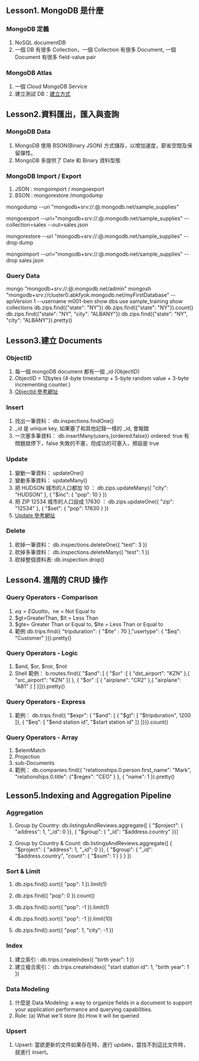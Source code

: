 ## Lesson1. MongoDB 是什麼

### MongoDB 定義

1.  NoSQL documentDB
2.  一個 DB 有很多 Collection，一個 Collection 有很多 Document, 一個 Document 有很多 field-value pair

### MongoDB Atlas

1. 一個 Cloud MongoDB Service
2. 建立測試 DB：<a href="https://learn.mongodb.com/learn/course/m001-mongob-basics/lesson-1-what-is-mongodb/practice?client=customer&page=1" target="_blank">建立方式</a>

## Lesson2.資料匯出，匯入與查詢

### MongoDB Data

1. MongoDB 使用 BSON(Binary JSON) 方式儲存，以增加速度，節省空間及保留彈性。
2. MongoDB 多提供了 Date 和 Binary 資料型態

### MongoDB Import / Export

1. JSON : mongoimport / mongoexport
2. BSON : mongorestore /mongodump

mongodump --uri "mongodb+srv://<your username>:<your password>@<your cluster>.mongodb.net/sample_supplies"

mongoexport --uri="mongodb+srv://<your username>:<your password>@<your cluster>.mongodb.net/sample_supplies" --collection=sales --out=sales.json

mongorestore --uri "mongodb+srv://<your username>:<your password>@<your cluster>.mongodb.net/sample_supplies" --drop dump

mongoimport --uri="mongodb+srv://<your username>:<your password>@<your cluster>.mongodb.net/sample_supplies" --drop sales.json

### Query Data

mongo "mongodb+srv://<username>:<password>@<cluster>.mongodb.net/admin"
mongosh "mongodb+srv://cluster0.abkfyok.mongodb.net/myFirstDatabase" --apiVersion 1 --username m001-ben
show dbs
use sample_training
show collections
db.zips.find({"state": "NY"})
db.zips.find({"state": "NY"}).count()
db.zips.find({"state": "NY", "city": "ALBANY"})
db.zips.find({"state": "NY", "city": "ALBANY"}).pretty()

## Lesson3.建立 Documents

### ObjectID

1.  每一個 mongoDB document 都有一個 \_id (ObjectID)
2.  ObjectID = 12bytes (4-byte timestamp + 5-byte random value + 3-byte incrementing counter.)
3.  <a href="https://learn.mongodb.com/learn/course/m001-mongob-basics/lesson-1-what-is-mongodb/practice?client=customer&page=1" target="_blank">ObjectId 參考網址</a>

### Insert

1. 找出一筆資料： db.inspections.findOne()
2. \_id 是 unique key, 如果塞了和其他記錄一樣的 \_id, 會報錯
3. 一次塞多筆資料： db.insertMany(users,{ordered:false})
   ordered: true 有問題就停下，false 失敗的不塞，但成功的可塞入，預設是 true

### Update

1. 變動一筆資料： updateOne()
2. 變動多筆資料： updateMany()
3. 把 HUDSON 城市的人口都加 10 ：
   db.zips.updateMany({ "city": "HUDSON" }, { "$inc": { "pop": 10 } })
4. 把 ZIP 12534 城市的人口設成 17630 ：
   db.zips.updateOne({ "zip": "12534" }, { "$set": { "pop": 17630 } })
5. <a href="https://www.mongodb.com/docs/manual/reference/operator/update/?&_ga=2.18046073.1751115983.1668088631-633915336.1668088631#id1" target="_blank">Update 參考網址</a>

### Delete

1. 砍掉一筆資料： db.inspections.deleteOne({ "test": 3 })
2. 砍掉多筆資料： db.inspections.deleteMany({ "test": 1 })
3. 砍掉整個資料表: db.inspection.drop()

## Lesson4. 進階的 CRUD 操作

### Query Operators - Comparison

1. $eq = EQual to，$ne = Not Equal to
2. $gt=GreaterThan, $lt = Less Than
3. $gte= Greater Than or Equal to, $lte = Less Than or Equal to
4. 範例
   db.trips.find({ "tripduration": { "$lte" : 70 },"usertype": { "$eq": "Customer" }}).pretty()

### Query Operators - Logic

1. $and, $or, $nor, $not
2. Shell 範例：
   b.routes.find({ "$and": [ { "$or" :[ { "dst_airport": "KZN" },{ "src_airport": "KZN" }] },
   { "$or" :[ { "airplane": "CR2" },{ "airplane": "A81" } ] }]}).pretty()

### Query Operators - Express

1. 範例：
   db.trips.find({ "$expr": { "$and": [ { "$gt": [ "$tripduration", 1200 ]},
   { "$eq": [ "$end station id", "$start station id" ]}
   ]}}).count()

### Query Operators - Array

1. $elemMatch
2. Projection
3. sub-Documents
4. 範例：
   db.companies.find({ "relationships.0.person.first_name": "Mark",
   "relationships.0.title": {"$regex": "CEO" } },
   { "name": 1 }).pretty()

## Lesson5.Indexing and Aggregation Pipeline

### Aggregation

1. Group by Country:
   db.listingsAndReviews.aggregate([ { "$project": { "address": 1, "_id": 0 }},
   { "$group": { "_id": "$address.country" }}]

2. Group by Country & Count:
   db.listingsAndReviews.aggregate([
   { "$project": { "address": 1, "_id": 0 }},
   { "$group": { "_id": "$address.country",
   "count": { "$sum": 1 } } }
   ])

### Sort & Limit

1. db.zips.find().sort({ "pop": 1 }).limit(1)

2. db.zips.find({ "pop": 0 }).count()

3. db.zips.find().sort({ "pop": -1 }).limit(1)

4. db.zips.find().sort({ "pop": -1 }).limit(10)

5. db.zips.find().sort({ "pop": 1, "city": -1 })

### Index

1. 建立索引 : db.trips.createIndex({ "birth year": 1 })
2. 建立複合索引： db.trips.createIndex({ "start station id": 1, "birth year": 1 })

### Data Modeling

1. 什麼是 Data Modeling:
   a way to organize fields in a document to support your application performance and querying capabilities.
2. Rule:
   (a) What we'll store
   (b) How it will be queried

### Upsert

1. Upsert: 當欲更新的文件如果存在時，進行 update，當找不到這比文件時，就進行 insert。
